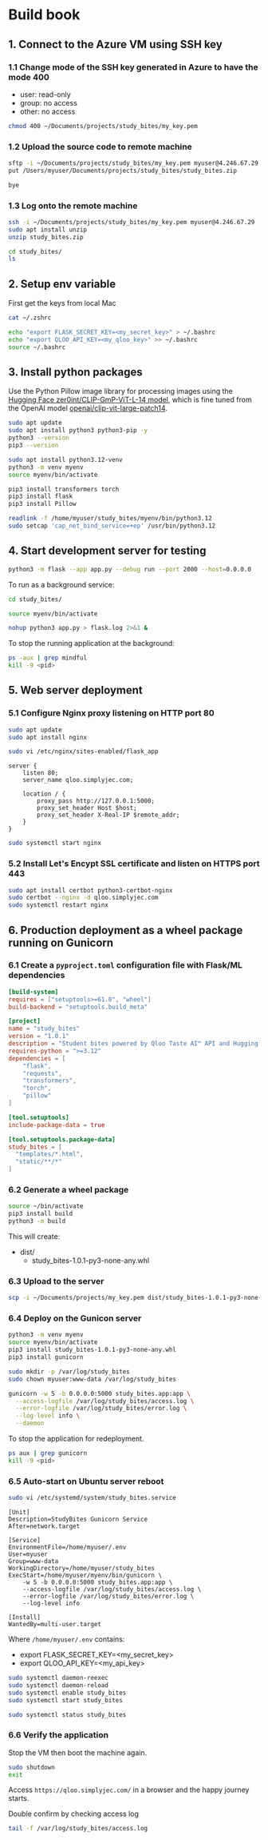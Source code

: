 # Build book

## 1. Connect to the Azure VM using SSH key

### 1.1 Change mode of the SSH key generated in Azure to have the mode 400 
- user: read-only
- group: no access
- other: no access

```bash
chmod 400 ~/Documents/projects/study_bites/my_key.pem
```

### 1.2 Upload the source code to remote machine
```bash
sftp -i ~/Documents/projects/study_bites/my_key.pem myuser@4.246.67.29
put /Users/myuser/Documents/projects/study_bites/study_bites.zip

bye
```

### 1.3 Log onto the remote machine
```bash
ssh -i ~/Documents/projects/study_bites/my_key.pem myuser@4.246.67.29
sudo apt install unzip
unzip study_bites.zip 

cd study_bites/
ls
```

## 2. Setup env variable

First get the keys from local Mac
```bash
cat ~/.zshrc    
```

```bash
echo "export FLASK_SECRET_KEY=<my_secret_key>" > ~/.bashrc
echo "export QLOO_API_KEY=<my_qloo_key>" >> ~/.bashrc
source ~/.bashrc
```

## 3. Install python packages

Use the Python Pillow image library for processing images using the [Hugging Face zer0int/CLIP-GmP-ViT-L-14 model](https://huggingface.co/zer0int/CLIP-GmP-ViT-L-14), which is fine tuned from the OpenAI model [ openai/clip-vit-large-patch14](https://huggingface.co/openai/clip-vit-large-patch14).

```bash
sudo apt update
sudo apt install python3 python3-pip -y
python3 --version
pip3 --version

sudo apt install python3.12-venv
python3 -m venv myenv
source myenv/bin/activate

pip3 install transformers torch 
pip3 install flask
pip3 install Pillow

readlink -f /home/myuser/study_bites/myenv/bin/python3.12
sudo setcap 'cap_net_bind_service=+ep' /usr/bin/python3.12
```

## 4. Start development server for testing
```bash
python3 -m flask --app app.py --debug run --port 2000 --host=0.0.0.0
```

To run as a background service:
```bash
cd study_bites/

source myenv/bin/activate

nohup python3 app.py > flask.log 2>&1 &
```

To stop the running application at the background:
```bash
ps -aux | grep mindful
kill -9 <pid>
```


## 5. Web server deployment
### 5.1 Configure Nginx proxy listening on HTTP port 80
```bash
sudo apt update
sudo apt install nginx

sudo vi /etc/nginx/sites-enabled/flask_app
```

```
server {
    listen 80;
    server_name qloo.simplyjec.com;

    location / {
        proxy_pass http://127.0.0.1:5000;
        proxy_set_header Host $host;
        proxy_set_header X-Real-IP $remote_addr;
    }
}
```

```bash
sudo systemctl start nginx
```

### 5.2 Install Let's Encypt SSL certificate and listen on HTTPS port 443
```bash
sudo apt install certbot python3-certbot-nginx
sudo certbot --nginx -d qloo.simplyjec.com
sudo systemctl restart nginx
```

## 6. Production deployment as a wheel package running on Gunicorn
### 6.1 Create a `pyproject.toml` configuration file with Flask/ML dependencies

```toml
[build-system]
requires = ["setuptools>=61.0", "wheel"]
build-backend = "setuptools.build_meta"

[project]
name = "study_bites"
version = "1.0.1"
description = "Student bites powered by Qloo Taste AI™ API and Hugging Face Image LLM"
requires-python = ">=3.12"
dependencies = [
    "flask",
    "requests",
    "transformers",
    "torch",
    "pillow"
]

[tool.setuptools]
include-package-data = true

[tool.setuptools.package-data]
study_bites = [
  "templates/*.html",
  "static/**/*"
]

```

### 6.2 Generate a wheel package

```bash
source ~/bin/activate
pip3 install build
python3 -m build
```

This will create:
 - dist/
   - study_bites-1.0.1-py3-none-any.whl

### 6.3 Upload to the server
```bash
scp -i ~/Documents/projects/my_key.pem dist/study_bites-1.0.1-py3-none-any.whl myuser@4.246.67.29:/home/myuser  study_bites-1.0.1-py3-none-any.whl
```


### 6.4 Deploy on the Gunicon server
```bash
python3 -m venv myenv
source myenv/bin/activate
pip3 install study_bites-1.0.1-py3-none-any.whl
pip3 install gunicorn

sudo mkdir -p /var/log/study_bites
sudo chown myuser:www-data /var/log/study_bites

gunicorn -w 5 -b 0.0.0.0:5000 study_bites.app:app \
  --access-logfile /var/log/study_bites/access.log \
  --error-logfile /var/log/study_bites/error.log \
  --log-level info \
  --daemon
```

To stop the application for redeployment.
```bash
ps aux | grep gunicorn
kill -9 <pid>
```

### 6.5 Auto-start on Ubuntu server reboot
```bash
sudo vi /etc/systemd/system/study_bites.service
```

```
[Unit]
Description=StudyBites Gunicorn Service
After=network.target

[Service]
EnvironmentFile=/home/myuser/.env
User=myuser
Group=www-data
WorkingDirectory=/home/myuser/study_bites
ExecStart=/home/myuser/myenv/bin/gunicorn \
    -w 5 -b 0.0.0.0:5000 study_bites.app:app \
    --access-logfile /var/log/study_bites/access.log \
    --error-logfile /var/log/study_bites/error.log \
    --log-level info

[Install]
WantedBy=multi-user.target
```

Where `/home/myuser/.env` contains:
- export FLASK_SECRET_KEY=<my_secret_key>
- export QLOO_API_KEY=<my_api_key>

```bash
sudo systemctl daemon-reexec
sudo systemctl daemon-reload
sudo systemctl enable study_bites
sudo systemctl start study_bites

sudo systemctl status study_bites
```

### 6.6 Verify the application

Stop the VM then boot the machine again.
```bash
sudo shutdown
exit
```

Access `https://qloo.simplyjec.com/` in a browser and the happy journey starts.

Double confirm by checking access log
```bash
tail -f /var/log/study_bites/access.log
```
